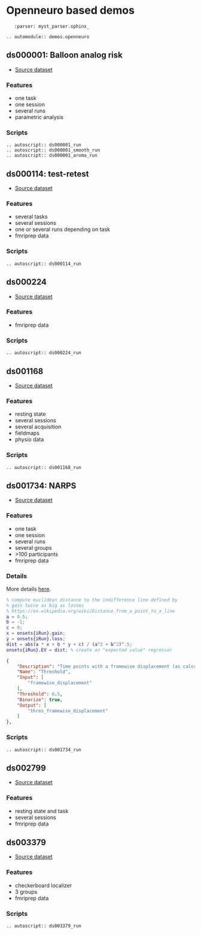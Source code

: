 # Openneuro based demos

```{include} ../../../demos/openneuro/README.md
   :parser: myst_parser.sphinx_
```
```{eval-rst}
.. automodule:: demos.openneuro
```

## ds000001: Balloon analog risk

- [Source dataset](https://openneuro.org/datasets/ds000001)

### Features

-   one task
-   one session
-   several runs
-   parametric analysis

### Scripts

```{eval-rst}
.. autoscript:: ds000001_run
.. autoscript:: ds000001_smooth_run
.. autoscript:: ds000001_aroma_run
```

## ds000114: test-retest

- [Source dataset](https://openneuro.org/datasets/ds000114)

### Features

-   several tasks
-   several sessions
-   one or several runs depending on task
-   fmriprep data

### Scripts

```{eval-rst}
.. autoscript:: ds000114_run
```

## ds000224

- [Source dataset](https://openneuro.org/datasets/ds000224)

### Features

-   fmriprep data

### Scripts

```{eval-rst}
.. autoscript:: ds000224_run
```

## ds001168

- [Source dataset](https://openneuro.org/datasets/ds001168)

### Features

-   resting state
-   several sessions
-   several acquisition
-   fieldmaps
-   physio data

### Scripts

```{eval-rst}
.. autoscript:: ds001168_run
```

## ds001734: NARPS

- [Source dataset](https://openneuro.org/datasets/ds001734)

### Features

- one task
- one session
- several runs
- several groups
- \>100 participants
- fmriprep data

### Details

More details [here](https://docs.google.com/spreadsheets/d/1FU_F6kdxOD4PRQDIHXGHS4zTi_jEVaUqY_Zwg0z6S64/edit#gid=1019165812&range=A51).


<!-- TODO
add expected value to the model
-->

```matlab
% compute euclidean distance to the indifference line defined by
% gain twice as big as losses
% https://en.wikipedia.org/wiki/Distance_from_a_point_to_a_line
a = 0.5;
b = -1;
c = 0;
x = onsets{iRun}.gain;
y = onsets{iRun}.loss;
dist = abs(a * x + b * y + c) / (a^2 + b^2)^.5;
onsets{iRun}.EV = dist; % create an "expected value" regressor
```

<!-- TODO
transformers cannot yet be appled to confounds
-->

```json
{
    "Description": "Time points with a framewise displacement (as calculated by fMRIprep) > 0.5 mm were censored (no interpolation) at the subject level GLM..",
    "Name": "Threshold",
    "Input": [
        "framewise_displacement"
    ],
    "Threshold": 0.5,
    "Binarize": true,
    "Output": [
        "thres_framewise_displacement"
    ]
},
```

### Scripts

```{eval-rst}
.. autoscript:: ds001734_run
```

## ds002799

- [Source dataset](https://openneuro.org/datasets/ds002799)

### Features

-   resting state and task
-   several sessions
-   fmriprep data

## ds003379

- [Source dataset](https://openneuro.org/datasets/ds003379)

### Features

-   checkerboard localizer
-   3 groups
-   fmriprep data

### Scripts

```{eval-rst}
.. autoscript:: ds003379_run
```

